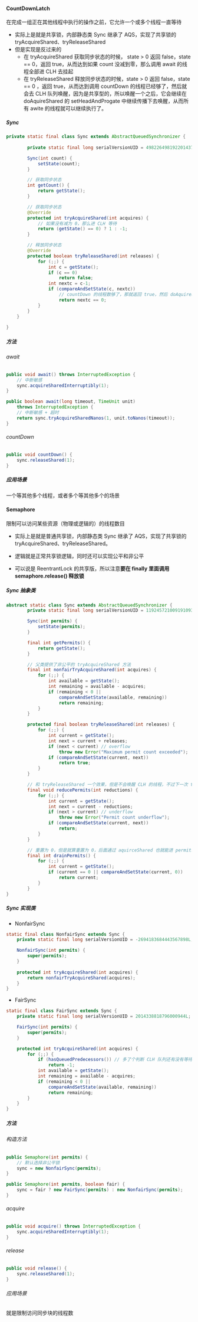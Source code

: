 #### CountDownLatch

在完成一组正在其他线程中执行的操作之前，它允许一个或多个线程一直等待

* 实际上是就是共享锁，内部静态类 Sync 继承了 AQS，实现了共享锁的 tryAcquireShared、tryReleaseShared
* 但是实现是反过来的
  * 在 tryAcquireShared 获取同步状态的时候， state > 0 返回 false，state == 0，返回 true，从而达到如果 count 没减到零，那么调用 await 的线程全部进 CLH 去挂起
  * 在 tryReleaseShared 释放同步状态的时候，state >  0 返回 false，state == 0 ，返回 true，从而达到调用 countDown 的线程已经够了，然后就会去 CLH 队列唤醒，因为是共享型的，所以唤醒一个之后，它会继续在 doAquireShared 的 setHeadAndProgate 中继续传播下去唤醒，从而所有 awite 的线程就可以继续执行了。



##### Sync

```java
private static final class Sync extends AbstractQueuedSynchronizer {
        
        private static final long serialVersionUID = 4982264981922014374L;

        Sync(int count) {
            setState(count);
        }

        // 获取同步状态
        int getCount() {
            return getState();
        }

        // 获取同步状态
        @Override
        protected int tryAcquireShared(int acquires) {
            // 如果没有减为 0，那么进 CLH 等待
            return (getState() == 0) ? 1 : -1;
        }

        // 释放同步状态
        @Override
        protected boolean tryReleaseShared(int releases) {
            for (;;) {
                int c = getState();
                if (c == 0)
                    return false;
                int nextc = c-1;
                if (compareAndSetState(c, nextc))
                    // countDown 的线程数够了，那就返回 true，然后 doAquireShared 里 head 后第一个线程就可以执行了。
                    return nextc == 0;
            }
        }
    }
    
}
```



##### 方法

###### await

```java
public void await() throws InterruptedException {
    // 中断敏感
    sync.acquireSharedInterruptibly(1);
}

public boolean await(long timeout, TimeUnit unit)
    throws InterruptedException {
    // 中断敏感 + 超时
    return sync.tryAcquireSharedNanos(1, unit.toNanos(timeout));
}
```



###### countDown

```java
public void countDown() {
    sync.releaseShared(1);
}
```



##### 应用场景

一个等其他多个线程，或者多个等其他多个的场景



#### Semaphore

限制可以访问某些资源（物理或逻辑的）的线程数目

* 实际上是就是普通共享锁，内部静态类 Sync 继承了 AQS，实现了共享锁的 tryAcquireShared、tryReleaseShared。

* 逻辑就是正常共享锁逻辑，同时还可以实现公平和非公平
* 可以说是 ReentrantLock 的共享版，所以注意**要在 finally 里面调用 semaphore.release() 释放锁**

##### Sync 抽象类

```java
abstract static class Sync extends AbstractQueuedSynchronizer {
        private static final long serialVersionUID = 1192457210091910933L;

        Sync(int permits) {
            setState(permits);
        }

        final int getPermits() {
            return getState();
        }

    	// 父类提供了非公平的 tryAcquireShared 方法
        final int nonfairTryAcquireShared(int acquires) {
            for (;;) {
                int available = getState();
                int remaining = available - acquires;
                if (remaining < 0 ||
                    compareAndSetState(available, remaining))
                    return remaining;
            }
        }

        protected final boolean tryReleaseShared(int releases) {
            for (;;) {
                int current = getState();
                int next = current + releases;
                if (next < current) // overflow
                    throw new Error("Maximum permit count exceeded");
                if (compareAndSetState(current, next))
                    return true;
            }
        }

    	// 和 tryReleaseShared 一个效果，但是不会唤醒 CLH 的线程，不过下一次 tryReleaseShared 唤醒后就可以用这个释放的。
        final void reducePermits(int reductions) {
            for (;;) {
                int current = getState();
                int next = current - reductions;
                if (next > current) // underflow
                    throw new Error("Permit count underflow");
                if (compareAndSetState(current, next))
                    return;
            }
        }

    	// 重置为 0，但是就算重置为 0，后面通过 aquirceShared 也就能进 permits 个
        final int drainPermits() {
            for (;;) {
                int current = getState();
                if (current == 0 || compareAndSetState(current, 0))
                    return current;
            }
        }
}
```



##### Sync 实现类

* NonfairSync

```java
static final class NonfairSync extends Sync {
    private static final long serialVersionUID = -2694183684443567898L;

    NonfairSync(int permits) {
        super(permits);
    }
       
    protected int tryAcquireShared(int acquires) {
        return nonfairTryAcquireShared(acquires);
    }
}
```

* FairSync

```java
static final class FairSync extends Sync {
    private static final long serialVersionUID = 2014338818796000944L;

    FairSync(int permits) {
        super(permits);
    }

    protected int tryAcquireShared(int acquires) {
        for (;;) {
            if (hasQueuedPredecessors()) // 多了个判断 CLH 队列还有没有等待的节点
                return -1;
            int available = getState();
            int remaining = available - acquires;
            if (remaining < 0 ||
                compareAndSetState(available, remaining))
                return remaining;
        }
    }
}
```



##### 方法

###### 构造方法

```java
public Semaphore(int permits) {
    // 默认选择非公平锁
    sync = new NonfairSync(permits);
}

public Semaphore(int permits, boolean fair) {
    sync = fair ? new FairSync(permits) : new NonfairSync(permits);
}
```



###### acquire

```java
public void acquire() throws InterruptedException {
    sync.acquireSharedInterruptibly(1);
}
```



###### release

```java
public void release() {
    sync.releaseShared(1);
}
```



###### 应用场景

就是限制访问同步块的线程数
